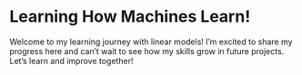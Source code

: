 # Learning How Machines Learn!
Welcome to my learning journey with linear models! I’m excited to share my progress here and can’t wait to see how my skills grow in future projects. Let’s learn and improve together!
